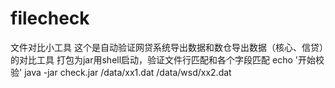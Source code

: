 # filecheck
文件对比小工具
这个是自动验证网贷系统导出数据和数仓导出数据（核心、信贷）的对比工具
打包为jar用shell启动，验证文件行匹配和各个字段匹配
echo '开始校验'
java -jar check.jar /data/xx1.dat /data/wsd/xx2.dat
